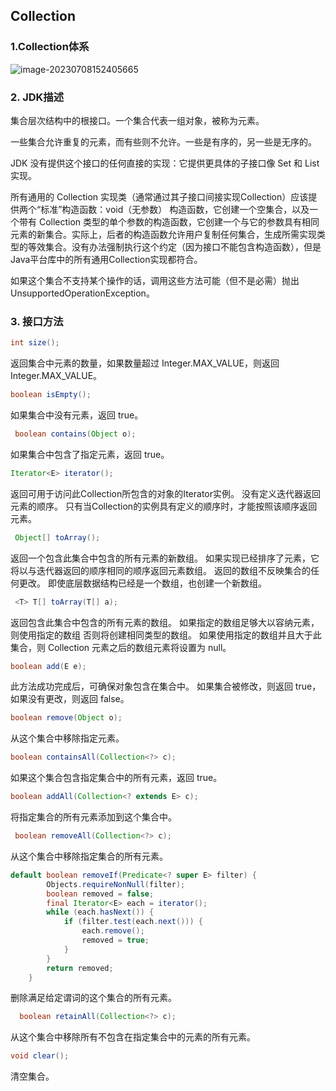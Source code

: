 ## Collection

### 1.Collection体系

![image-20230708152405665](https://gitee.com/lusanjun/blog-img/raw/master/202307081524678.png)

### 2. JDK描述

集合层次结构中的根接口。一个集合代表一组对象，被称为元素。

一些集合允许重复的元素，而有些则不允许。一些是有序的，另一些是无序的。

JDK 没有提供这个接口的任何直接的实现：它提供更具体的子接口像 Set 和 List 实现。

所有通用的 Collection 实现类（通常通过其子接口间接实现Collection）应该提供两个“标准”构造函数：void（无参数） 构造函数，它创建一个空集合，以及一个带有 Collection 类型的单个参数的构造函数，它创建一个与它的参数具有相同元素的新集合。实际上，后者的构造函数允许用户复制任何集合，生成所需实现类型的等效集合。没有办法强制执行这个约定（因为接口不能包含构造函数），但是Java平台库中的所有通用Collection实现都符合。

如果这个集合不支持某个操作的话，调用这些方法可能（但不是必需）抛出 UnsupportedOperationException。

### 3. 接口方法

```java
int size();
```

返回集合中元素的数量，如果数量超过 Integer.MAX_VALUE，则返回Integer.MAX_VALUE。

```java
boolean isEmpty();
```

如果集合中没有元素，返回 true。

```java
 boolean contains(Object o);
```

如果集合中包含了指定元素，返回 true。

```java
Iterator<E> iterator();
```

返回可用于访问此Collection所包含的对象的Iterator实例。 没有定义迭代器返回元素的顺序。
 只有当Collection的实例具有定义的顺序时，才能按照该顺序返回元素。

```java
 Object[] toArray();
```

返回一个包含此集合中包含的所有元素的新数组。
 如果实现已经排序了元素，它将以与迭代器返回的顺序相同的顺序返回元素数组。
 返回的数组不反映集合的任何更改。 即使底层数据结构已经是一个数组，也创建一个新数组。

```java
 <T> T[] toArray(T[] a);
```

返回包含此集合中包含的所有元素的数组。 如果指定的数组足够大以容纳元素，则使用指定的数组
 否则将创建相同类型的数组。 如果使用指定的数组并且大于此集合，则 Collection 元素之后的数组元素将设置为 null。

```java
boolean add(E e);
```

此方法成功完成后，可确保对象包含在集合中。
 如果集合被修改，则返回 true，如果没有更改，则返回 false。

```java
boolean remove(Object o);
```

从这个集合中移除指定元素。

```java
boolean containsAll(Collection<?> c);
```

如果这个集合包含指定集合中的所有元素，返回 true。

```java
boolean addAll(Collection<? extends E> c);
```

将指定集合的所有元素添加到这个集合中。

```java
 boolean removeAll(Collection<?> c);
```

从这个集合中移除指定集合的所有元素。

```java
default boolean removeIf(Predicate<? super E> filter) {
        Objects.requireNonNull(filter);
        boolean removed = false;
        final Iterator<E> each = iterator();
        while (each.hasNext()) {
            if (filter.test(each.next())) {
                each.remove();
                removed = true;
            }
        }
        return removed;
    }
```

删除满足给定谓词的这个集合的所有元素。

```java
  boolean retainAll(Collection<?> c);
```

从这个集合中移除所有不包含在指定集合中的元素的所有元素。

```java
void clear();
```

清空集合。